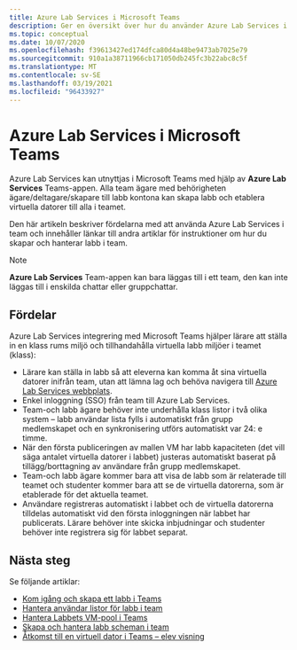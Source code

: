 ```yaml
---
title: Azure Lab Services i Microsoft Teams
description: Ger en översikt över hur du använder Azure Lab Services i Microsoft Teams.
ms.topic: conceptual
ms.date: 10/07/2020
ms.openlocfilehash: f39613427ed174dfca80d4a48be9473ab7025e79
ms.sourcegitcommit: 910a1a38711966cb171050db245fc3b22abc8c5f
ms.translationtype: MT
ms.contentlocale: sv-SE
ms.lasthandoff: 03/19/2021
ms.locfileid: "96433927"
---
```

# <a name="azure-lab-services-within-microsoft-teams"></a>Azure Lab Services i Microsoft Teams

Azure Lab Services kan utnyttjas i Microsoft Teams med hjälp av **Azure Lab Services** Teams-appen. Alla team ägare med behörigheten ägare/deltagare/skapare till labb kontona kan skapa labb och etablera virtuella datorer till alla i teamet.

Den här artikeln beskriver fördelarna med att använda Azure Lab Services i team och innehåller länkar till andra artiklar för instruktioner om hur du skapar och hanterar labb i team. 

> [!NOTE]
>**Azure Lab Services** Team-appen kan bara läggas till i ett team, den kan inte läggas till i enskilda chattar eller gruppchattar.

## <a name="benefits"></a>Fördelar

Azure Lab Services integrering med Microsoft Teams hjälper lärare att ställa in en klass rums miljö och tillhandahålla virtuella labb miljöer i teamet (klass): 

* Lärare kan ställa in labb så att eleverna kan komma åt sina virtuella datorer inifrån team, utan att lämna lag och behöva navigera till [Azure Lab Services webbplats](https://labs.azure.com).
* Enkel inloggning (SSO) från team till Azure Lab Services.
* Team-och labb ägare behöver inte underhålla klass listor i två olika system – labb användar lista fylls i automatiskt från grupp medlemskapet och en synkronisering utförs automatiskt var 24: e timme. 
* När den första publiceringen av mallen VM har labb kapaciteten (det vill säga antalet virtuella datorer i labbet) justeras automatiskt baserat på tillägg/borttagning av användare från grupp medlemskapet. 
* Team-och labb ägare kommer bara att visa de labb som är relaterade till teamet och studenter kommer bara att se de virtuella datorerna, som är etablerade för det aktuella teamet. 
* Användare registreras automatiskt i labbet och de virtuella datorerna tilldelas automatiskt vid den första inloggningen när labbet har publicerats. Lärare behöver inte skicka inbjudningar och studenter behöver inte registrera sig för labbet separat.  

## <a name="next-steps"></a>Nästa steg

Se följande artiklar:

- [Kom igång och skapa ett labb i Teams](how-to-get-started-create-lab-within-teams.md)
- [Hantera användar listor för labb i team](how-to-manage-user-lists-within-teams.md)
- [Hantera Labbets VM-pool i Teams](how-to-manage-vm-pool-within-teams.md)
- [Skapa och hantera labb scheman i team](how-to-create-schedules-within-teams.md)
- [Åtkomst till en virtuell dator i Teams – elev visning](how-to-access-vm-for-students-within-teams.md)

